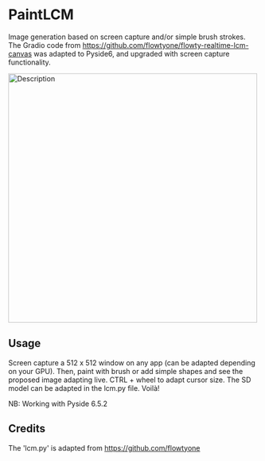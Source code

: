 # PaintLCM
Image generation based on screen capture and/or simple brush strokes. The Gradio code from <a>https://github.com/flowtyone/flowty-realtime-lcm-canvas</a> was adapted to Pyside6, and upgraded with screen capture functionality.

<img src="paintlcm_lr3.gif" width="500" alt="Description">

## Usage
Screen capture a 512 x 512 window on any app (can be adapted depending on your GPU). Then, paint with brush or add simple shapes and see the proposed image adapting live.
CTRL + wheel to adapt cursor size. The SD model can be adapted in the lcm.py file.
Voilà!

NB: Working with Pyside 6.5.2

## Credits
The 'lcm.py' is adapted from https://github.com/flowtyone


